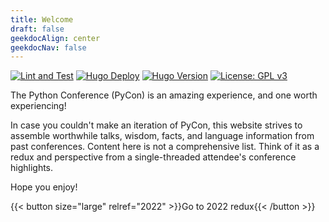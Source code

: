 ```yaml
---
title: Welcome
draft: false
geekdocAlign: center
geekdocNav: false
---
```


<span class="badge-placeholder">[![Lint and Test](https://github.com/jamesbraza/pycon-redux/actions/workflows/lint-test.yaml/badge.svg)](https://github.com/jamesbraza/pycon-redux/actions/workflows/lint-test.yaml)</span>
<span class="badge-placeholder">[![Hugo Deploy](https://github.com/jamesbraza/pycon-redux/actions/workflows/hugo.yaml/badge.svg)](https://github.com/jamesbraza/pycon-redux/actions/workflows/hugo.yaml)</span>
<span class="badge-placeholder">[![Hugo Version](https://img.shields.io/badge/hugo-0.114.1-blue.svg)](https://gohugo.io)</span>
<span class="badge-placeholder">[![License: GPL v3](https://img.shields.io/badge/License-GPLv3-blue.svg)](https://github.com/jamesbraza/pycon-redux/blob/main/LICENSE)</span>

The Python Conference (PyCon) is an amazing experience,
and one worth experiencing!

In case you couldn't make an iteration of PyCon, this website strives to assemble
worthwhile talks, wisdom, facts, and language information
from past conferences.
Content here is not a comprehensive list.
Think of it as a redux and perspective
from a single-threaded attendee's conference highlights.

Hope you enjoy!

{{< button size="large" relref="2022" >}}Go to 2022 redux{{< /button >}}
